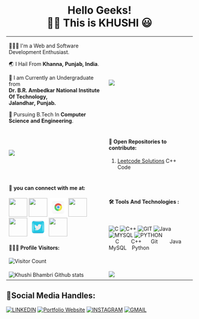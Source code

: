 <h1 align="center"> Hello Geeks!<br>   👧🏻 This is KHUSHI 😃 </h1>
<!--  #### 👧🏻 This is **KHUSHI** 😃. -->
<table>
<tr>
  <td><p>
👩🏻‍💻 I'm a Web and Software Development Enthusiast.

🌏 I Hail From **Khanna, Punjab, India**.

🏫 I am Currently an Undergraduate from <br/>**Dr. B.R. Ambedkar National Institute Of Technology,<br/> Jalandhar, Punjab.**

📄 Pursuing B.Tech In **Computer Science and Engineering**.

   </p></td>
 <td><img src = "https://i.postimg.cc/Fs75yYVT/giphy.gif" width="425"></td>
</tr>

<tr>
    <td>
        <img src="https://github-readme-stats.vercel.app/api/top-langs/?username=khushibhambri&langs_count=10&layout=compact&theme=algolia&card_width=445" aligh="center">
    </td>
  <td><p><h4>📁 Open Repositories to contribute:</h4>
  
  1. [Leetcode Solutions](https://github.com/KhushiBhambri/Leetcode-Solutions) C++ Code
  </p>
  </td>
    
</tr>

<tr>
  <td> <h4>🔗 you can connect with me at:</h4>

[<img src="contact-icons/linkedin.png" height="50" width="50">](https://www.linkedin.com/in/khushibhambri/)
[<img src="contact-icons/github.png" height="50" width="50">](https://github.com/KhushiBhambri)
[<img src="contact-icons/google-chrome.png" height="50" width="50">](https://khushibhambri.netlify.app/)
[<img src="contact-icons/gmail.png" height="50" width="50">](mailto:bhambrikhushi4@gmail.com)
[<img src="contact-icons/instagram.png" height="50" width="50">](https://www.instagram.com/)
[<img src="contact-icons/twitter.png" height="50" width="50">](https://twitter.com/Khushi05680098)
[<img src="contact-icons/medium.png" height="50" width="50">](https://medium.com/@KhushiBhambri)
<!-- [<img src="contact-icons/discord.png" height="50" width="50">](https://discord.com) -->
 <h4>👩🏻‍💻 Profile Visitors:</h4>
    
![Visitor Count](https://profile-counter.glitch.me/khushibhambri/count.svg)
</td>
<td>
<h4>🛠 Tools And Technologies :</h4><br>

![C](https://img.icons8.com/color/48/000000/c-programming.png 'C')
![C++](https://img.icons8.com/color/48/000000/c-plus-plus-logo.png 'C++')
![GIT](https://img.icons8.com/color/48/000000/git.png 'GIT')
![Java](https://img.icons8.com/color/48/000000/java-coffee-cup-logo--v1.png 'Java')
![MYSQL](https://img.icons8.com/color/48/000000/mysql-logo.png 'MYSQL')
![PYTHON](https://img.icons8.com/color/48/000000/python.png 'PYTHON ')
<br>
&ensp; &ensp;C
&ensp; &ensp; &ensp;C++
&ensp; &ensp; Git
&ensp; &ensp; &ensp;Java
&ensp; &ensp;MySQL
&ensp; Python
<br>

</td>
</tr>
  
<tr>
  <td><img src = "https://github-readme-stats.vercel.app/api?username=khushibhambri&count_private=true&show_icons=true&theme=algolia&line_height=25" alt="Khushi Bhambri Github stats">
  </td>
  <td><img src="https://github-readme-streak-stats.herokuapp.com/?user=khushibhambri&theme=algolia&card_height=30">  
  </td>
</tr>

 </table>

## 💼Social Media Handles:

[![LINKEDIN](https://img.shields.io/badge/LinkedIn-informational?style=for-the-badge&logo=linkedin&logoColor=white&color=0077b5)](https://www.linkedin.com/in/khushibhambri/)
[![Portfolio Website](https://img.shields.io/badge/Khushi-informational?style=for-the-badge&logo=google-chrome&logoColor=white&color=lightgrey)](https://github.com/KhushiBhambri)
[![INSTAGRAM](https://img.shields.io/badge/Instagram-informational?style=for-the-badge&logo=instagram&logoColor=white&color=9cf)](https://www.instagram.com/)
[![GMAIL](https://img.shields.io/badge/Gmail-informational?style=for-the-badge&logo=gmail&logoColor=white&color=D44638)](mailto:bhambrikhushi4@gmail.com)
